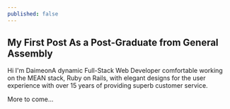 ```yaml
---
published: false
---
```


## My First Post As a Post-Graduate from General Assembly

Hi I'm DaimeonA dynamic Full-Stack Web Developer comfortable working on the MEAN stack, Ruby on Rails, with elegant designs for the user experience with over 15 years of providing superb customer service.

More to come...

